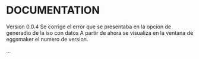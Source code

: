 # DOCUMENTATION
Version 0.0.4
Se corrige el error que se presentaba en la opcion de generadio de la iso con datos 
A partir de ahora se visualiza en la ventana de eggsmaker el numero de version.

...
